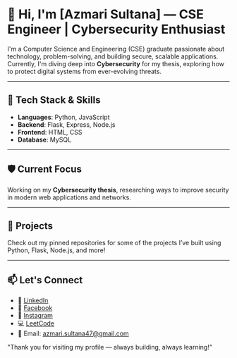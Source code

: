 # 👋 Hi, I'm [Azmari Sultana] — CSE Engineer | Cybersecurity Enthusiast

I'm a Computer Science and Engineering (CSE) graduate passionate about technology, problem-solving, and building secure, scalable applications. Currently, I'm diving deep into **Cybersecurity** for my thesis, exploring how to protect digital systems from ever-evolving threats.

---

## 🚀 Tech Stack & Skills

- **Languages**: Python, JavaScript  
- **Backend**: Flask, Express, Node.js  
- **Frontend**: HTML, CSS  
- **Database**: MySQL  

---

## 🛡️ Current Focus

Working on my **Cybersecurity thesis**, researching ways to improve security in modern web applications and networks.

---

## 📂 Projects

Check out my pinned repositories for some of the projects I’ve built using Python, Flask, Node.js, and more!

---

## 📫 Let's Connect

- 💼 [LinkedIn]([https://www.linkedin.com/in/yourprofile](https://www.linkedin.com/in/azmari-sultana-a843a0252/))  
- 📘 [Facebook]([https://www.facebook.com/yourprofile](https://www.facebook.com/tushmi.ibrahim/))  
- 📸 [Instagram]([https://www.instagram.com/yourprofile](https://www.instagram.com/stories/i_yum_tush/))  
- 💻 [LeetCode]([https://leetcode.com/yourusername](https://leetcode.com/u/azmarisultana/))  
- 💌 Email: azmari.sultana47@gmail.com

"Thank you for visiting my profile — always building, always learning!"

